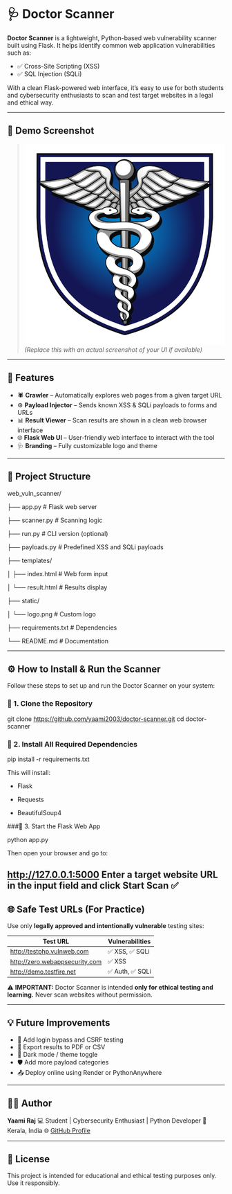 # 🩺 Doctor Scanner

**Doctor Scanner** is a lightweight, Python-based web vulnerability scanner built using Flask.
It helps identify common web application vulnerabilities such as:

- ✅ Cross-Site Scripting (XSS)
- ✅ SQL Injection (SQLi)

With a clean Flask-powered web interface, it’s easy to use for both students and cybersecurity enthusiasts to scan and test target websites in a legal and ethical way.

---

## 🚀 Demo Screenshot

> ![Doctor Scanner UI](static/logo.png)
> *(Replace this with an actual screenshot of your UI if available)*

---

## 🔧 Features

- 🕷️ **Crawler** – Automatically explores web pages from a given target URL
- ⚙️ **Payload Injector** – Sends known XSS & SQLi payloads to forms and URLs
- 📊 **Result Viewer** – Scan results are shown in a clean web browser interface
- 🌐 **Flask Web UI** – User-friendly web interface to interact with the tool
- 🩺 **Branding** – Fully customizable logo and theme

---

## 📁 Project Structure
web_vuln_scanner/

├── app.py                  # Flask web server

├── scanner.py              # Scanning logic

├── run.py                  # CLI version (optional)

├── payloads.py             # Predefined XSS and SQLi payloads

├── templates/

│   ├── index.html          # Web form input

│   └── result.html         # Results display

├── static/

│   └── logo.png            # Custom logo

├── requirements.txt        # Dependencies

└── README.md               # Documentation

---

## ⚙️ How to Install & Run the Scanner

Follow these steps to set up and run the Doctor Scanner on your system:

### 🔹 1. Clone the Repository

git clone https://github.com/yaami2003/doctor-scanner.git
cd doctor-scanner

### 🔹 2. Install All Required Dependencies

pip install -r requirements.txt

This will install:

- Flask

- Requests

- BeautifulSoup4


###🔹 3. Start the Flask Web App

python app.py

Then open your browser and go to:

http://127.0.0.1:5000
Enter a target website URL in the input field and click Start Scan ✅
---

## 🌐 Safe Test URLs (For Practice)

Use only **legally approved and intentionally vulnerable** testing sites:

| Test URL | Vulnerabilities |
|----------------------------------|------------------------|
| http://testphp.vulnweb.com | ✅ XSS, ✅ SQLi |
| http://zero.webappsecurity.com | ✅ XSS |
| http://demo.testfire.net | ✅ Auth, ✅ SQLi |

⚠️ **IMPORTANT:**
Doctor Scanner is intended **only for ethical testing and learning.**
Never scan websites without permission.

---

## 💡 Future Improvements

- 🔐 Add login bypass and CSRF testing
- 📝 Export results to PDF or CSV
- 🎨 Dark mode / theme toggle
- 🛡️ Add more payload categories
- 📤 Deploy online using Render or PythonAnywhere

---

## 👩‍💻 Author

**Yaami Raj**
💻 Student | Cybersecurity Enthusiast | Python Developer
📍 Kerala, India
🌐 [GitHub Profile](https://github.com/yaami2003)

---

## 🧾 License

This project is intended for educational and ethical testing purposes only.
Use it responsibly.





